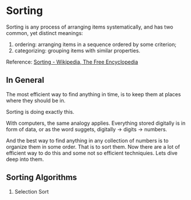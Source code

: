 # Sorting


Sorting is any process of arranging items systematically, and has two common, yet distinct meanings:

1. ordering: arranging items in a sequence ordered by some criterion;
2. categorizing: grouping items with similar properties.

Reference: [Sorting - Wikipedia, The Free Encyclopedia](https://en.wikipedia.org/wiki/Sorting)

## In General
The most efficient way to find anything in time, is to keep them at places where they should be in. 

Sorting is doing exactly this. 

With computers, the same analogy applies. Everything stored digitally is in form of data, or as the word suggets, digitally -> digits -> numbers.

And the best way to find anything in any collection of numbers is to organize them in some order. That is to sort them.
Now there are a lot of efficient way to do this and some not so efficient techniquies. Lets dive deep into them.

## Sorting Algorithms
1. Selection Sort